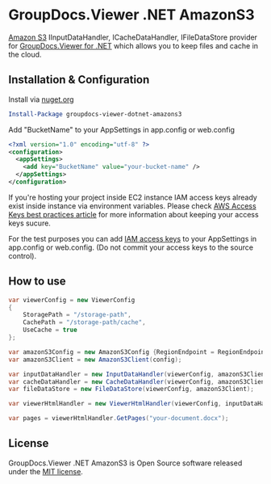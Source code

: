 # GroupDocs.Viewer .NET AmazonS3

[Amazon S3](https://aws.amazon.com/ru/s3/) IInputDataHandler, ICacheDataHandler, IFileDataStore provider for [GroupDocs.Viewer for .NET](https://www.nuget.org/packages/groupdocs-viewer-dotnet/)
 which allows you to keep files and cache in the cloud. 

## Installation & Configuration

Install via [nuget.org](nuget.org)

```powershell
Install-Package groupdocs-viewer-dotnet-amazons3
```

Add "BucketName" to your AppSettings in app.config or web.config

```xml
<?xml version="1.0" encoding="utf-8" ?>
<configuration>
  <appSettings>
    <add key="BucketName" value="your-bucket-name" />
  </appSettings>
</configuration>
```

If you're hosting your project inside EC2 instance IAM access keys already exist inside instance via environment variables.
Please check [AWS Access Keys best practices article](http://docs.aws.amazon.com/general/latest/gr/aws-access-keys-best-practices.html) for more 
information about keeping your access keys sucure. 

For the test purposes you can add [IAM access keys](http://docs.aws.amazon.com/IAM/latest/UserGuide/ManagingCredentials.html) to your AppSettings in app.config or web.config.
(Do not commit your access keys to the source control).

## How to use

```csharp
var viewerConfig = new ViewerConfig
{
    StoragePath = "/storage-path",
    CachePath = "/storage-path/cache",
    UseCache = true
};

var amazonS3Config = new AmazonS3Config {RegionEndpoint = RegionEndpoint.Your-Region-Endpoint};
var amazonS3Client = new AmazonS3Client(config);

var inputDataHandler = new InputDataHandler(viewerConfig, amazonS3Client);
var cacheDataHandler = new CacheDataHandler(viewerConfig, amazonS3Client);
var fileDataStore = new FileDataStore(viewerConfig, amazonS3Client);

var viewerHtmlHandler = new ViewerHtmlHandler(viewerConfig, inputDataHandler, cacheDataHandler, fileDataStore);

var pages = viewerHtmlHandler.GetPages("your-document.docx");
```


## License

GroupDocs.Viewer .NET AmazonS3 is Open Source software released under the [MIT license](http://www.nunit.org/nuget/nunit3-license.txt).